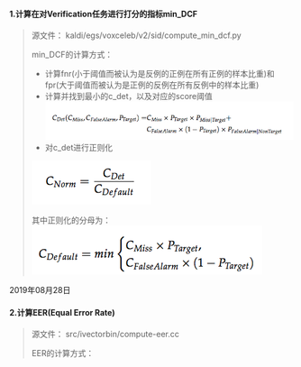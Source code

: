 

#### 1.计算在对Verification任务进行打分的指标**min_DCF**

> 源文件：
> kaldi/egs/voxceleb/v2/sid/compute_min_dcf.py
>
> min_DCF的计算方式：
>
> - 计算fnr(小于阈值而被认为是反例的正例在所有正例的样本比重)和fpr(大于阈值而被认为是正例的反例在所有反例中的样本比重)
> - 计算并找到最小的c_det，以及对应的score阈值
![c_det](阅读笔记/img/c_det.png)
> - 对c_det进行正则化
>
> ![c_norm](阅读笔记/img/c_norm.png)
> 
> 其中正则化的分母为：
> ![norm](阅读笔记/img/norm.png)

2019年08月28日

#### 2.计算EER(Equal Error Rate)

> 源文件：
> src/ivectorbin/compute-eer.cc
>
> EER的计算方式：
>
> 
